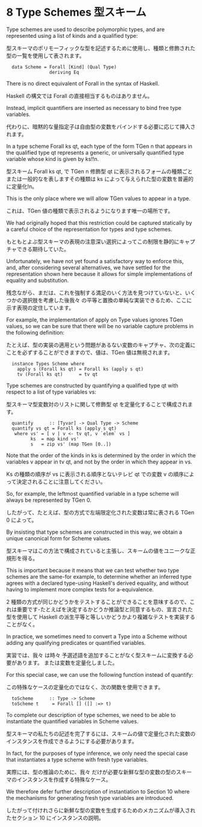 # 8 Type Schemes 型スキーム

Type schemes are used to describe polymorphic types, and are represented using a list of kinds and a qualified type:

型スキーマのポリモーフィックな型を記述するために使用し、種類と修飾された型の一覧を使用して表されます。

	  data Scheme = Forall [Kind] (Qual Type)
	                deriving Eq

There is no direct equivalent of Forall in the syntax of Haskell.

Haskell の構文では Forall の直接相当するものはありません。

Instead, implicit quantifiers are inserted as necessary to bind free type variables.

代わりに、暗黙的な量指定子は自由型の変数をバインドする必要に応じて挿入されます。

In a type scheme Forall ks qt, each type of the form TGen n that appears in the qualified type qt represents a generic, or universally quantified type variable whose kind is given by ks!!n.

型スキーム Forall ks qt, で TGen n 修飾型 qt に表示されるフォームの種類ごとまたは一般的なを表しますその種類は ks によって与えられた型の変数を普遍的に定量化!n。

This is the only place where we will allow TGen values to appear in a type.

これは、TGen 値の種類で表示されるようになります唯一の場所です。

We had originally hoped that this restriction could be captured statically by a careful choice of the representation for types and type schemes.

もともとよぶ型スキーマの表現の注意深い選択によってこの制限を静的にキャプチャできる期待していた。

Unfortunately, we have not yet found a satisfactory way to enforce this, and, after considering several alternatives, we have settled for the representation shown here because it allows for simple implementations of equality and substitution.

残念ながら、まだは、これを強制する満足のいく方法を見つけていないと、いくつかの選択肢を考慮した後我々 の平等と置換の単純な実装できるため、ここに示す表現の定住しています。

For example, the implementation of apply on Type values ignores TGen values, so we can be sure that there will be no variable capture problems in the following definition:

たとえば、型の実装の適用という問題があるない変数のキャプチャ、次の定義にことを必ずすることができますので、値は、TGen 値は無視されます。

	  instance Types Scheme where
	    apply s (Forall ks qt) = Forall ks (apply s qt)
	    tv (Forall ks qt)      = tv qt

Type schemes are constructed by quantifying a qualified type qt with respect to a list of type variables vs:

型スキーマ型変数対のリストに関して修飾型 qt を定量化することで構成されます。

	  quantify      :: [Tyvar] -> Qual Type -> Scheme
	  quantify vs qt = Forall ks (apply s qt)
	   where vs' = [ v | v <- tv qt, v `elem` vs ]
	         ks  = map kind vs'
	         s   = zip vs' (map TGen [0..])

Note that the order of the kinds in ks is determined by the order in which the variables v appear in tv qt, and not by the order in which they appear in vs.

Ks の種類の順序が vs に表示される順序とないテレビ qt での変数 v の順序によって決定されることに注意してください。

So, for example, the leftmost quantified variable in a type scheme will always be represented by TGen 0.

したがって、たとえば、型の方式で左端限定化された変数は常に表される TGen 0 によって。

By insisting that type schemes are constructed in this way, we obtain a unique canonical form for Scheme values.

型スキーマはこの方法で構成されていると主張し、スキームの値をユニークな正規形を得る。

This is important because it means that we can test whether two type schemes are the same-for example, to determine whether an inferred type agrees with a declared type-using Haskell's derived equality, and without having to implement more complex tests for a-equivalence.

2 種類の方式が同じかどうかをテストすることができることを意味するので、これは重要です-たとえばを決定するかどうか推論型と同意するもの、宣言された型を使用して Haskell の派生平等と等しいかどうかより複雑なテストを実装することがなく。

In practice, we sometimes need to convert a Type into a Scheme without adding any qualifying predicates or quantified variables.

実習では、我々 は時々 予選述語を追加することがなく型スキームに変換する必要があります。 または変数を定量化しました。

For this special case, we can use the following function instead of quantify:

この特殊なケースの定量化のではなく、次の関数を使用できます。

	  toScheme      :: Type -> Scheme
	  toScheme t     = Forall [] ([] :=> t)

To complete our description of type schemes, we need to be able to instantiate the quantified variables in Scheme values.

型スキーマの私たちの記述を完了するには、スキームの値で定量化された変数のインスタンスを作成できるようにする必要があります。

In fact, for the purposes of type inference, we only need the special case that instantiates a type scheme with fresh type variables.

実際には、型の推論のために、我々 だけが必要な新鮮な型の変数の型のスキーマのインスタンスを作成する特殊なケース。

We therefore defer further description of instantiation to Section 10 where the mechanisms for generating fresh type variables are introduced.

したがって付けれさらに新鮮な型の変数を生成するためのメカニズムが導入されたセクション 10 にインスタンスの説明。


